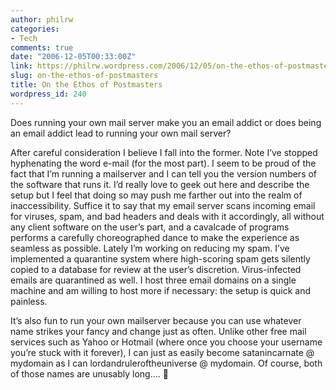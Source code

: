 ```yaml
---
author: philrw
categories:
- Tech
comments: true
date: "2006-12-05T00:33:00Z"
link: https://philrw.wordpress.com/2006/12/05/on-the-ethos-of-postmasters/
slug: on-the-ethos-of-postmasters
title: On the Ethos of Postmasters
wordpress_id: 240
---
```


Does running your own mail server make you an email addict or does being an email addict lead to running your own mail server?

After careful consideration I believe I fall into the former. Note I’ve stopped hyphenating the word e-mail (for the most part). I seem to be proud of the fact that I’m running a mailserver and I can tell you the version numbers of the software that runs it. I’d really love to geek out here and describe the setup but I feel that doing so may push me farther out into the realm of inaccessibility. Suffice it to say that my email server scans incoming email for viruses, spam, and bad headers and deals with it accordingly, all without any client software on the user’s part, and a cavalcade of programs performs a carefully choreographed dance to make the experience as seamless as possible. Lately I’m working on reducing my spam. I’ve implemented a quarantine system where high-scoring spam gets silently copied to a database for review at the user’s discretion. Virus-infected emails are quarantined as well. I host three email domains on a single machine and am willing to host more if necessary: the setup is quick and painless.

It’s also fun to run your own mailserver because you can use whatever name strikes your fancy and change just as often. Unlike other free mail services such as Yahoo or Hotmail (where once you choose your username you’re stuck with it forever), I can just as easily become satanincarnate @ mydomain as I can lordandruleroftheuniverse @ mydomain. Of course, both of those names are unusably long.... :slightly_smiling_face:
